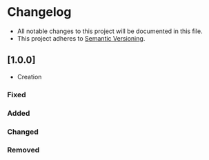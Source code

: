 # Changelog

- All notable changes to this project will be documented in this file.
- This project adheres to [Semantic Versioning](http://semver.org/).

## [1.0.0]

- Creation

### Fixed

### Added

### Changed

### Removed
